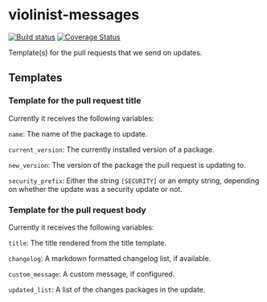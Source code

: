 # violinist-messages

[![Build status](https://circleci.com/gh/violinist-dev/violinist-messages.svg?style=shield)](https://circleci.com/gh/violinist-dev/violinist-messages)
[![Coverage Status](https://coveralls.io/repos/github/violinist-dev/violinist-messages/badge.svg?branch=master)](https://coveralls.io/github/violinist-dev/violinist-messages?branch=master)

Template(s) for the pull requests that we send on updates.

## Templates

### Template for the pull request title

Currently it receives the following variables:

`name`: The name of the package to update.

`current_version`: The currently installed version of a package.

`new_version`: The version of the package the pull request is updating to.

`security_prefix`: Either the string `[SECURITY]` or an empty string, depending on whether the update was a security update or not.

### Template for the pull request body

Currently it receives the following variables:

`title`: The title rendered from the title template.

`changelog`: A markdown formatted changelog list, if available.

`custom_message`: A custom message, if configured.

`updated_list`: A list of the changes packages in the update.
